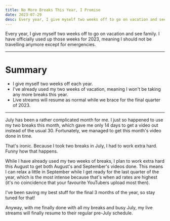 ```yaml
---
title: No More Breaks This Year, I Promise
date: 2023-07-29
desc: Every year, I give myself two weeks off to go on vacation and see family. I have officially used up those weeks for 2023, meaning I should not be travelling anymore except for emergencies.
---
```


Every year, I give myself two weeks off to go on vacation and see family. I have officially used up those weeks for 2023, meaning I should not be travelling anymore except for emergencies.

---

# Summary

- I give myself two weeks off each year.
- I've already used my two weeks of vacation, meaning I won't be taking any more breaks this year.
- Live streams will resume as normal while we brace for the final quarter of 2023.

---

July has been a rather complicated month for me. I just so happened to use my two breaks this month, which gave me only 14 days to get a video out instead of the usual 30. Fortunately, we managed to get this month's video done in time.

That's ironic. Because I took two breaks in July, I had to work extra hard. Funny how that happens.

While I have already used my two weeks of breaks, I plan to work extra hard this August to get both August's and September's videos done. This means I can relax a little in September while I get ready for the last quarter of the year, which is the most intense because that's when ad rates are highest (it's no coincidence that your favourite YouTubers upload most then).

I've been saving my best stuff for the final 3 months of the year, so stay tuned for that!

Anyway, with me finally done with all my breaks and busy July, my live streams will finally resume to their regular pre-July schedule.